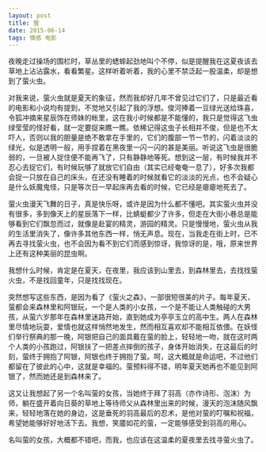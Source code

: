 ```yaml
---
layout: post
title: 萤
date: 2015-06-14
tags: 情感 电影
---
```

夜晚走过操场的围栏时，草丛里的蟋蟀起劲地叫个不停，似是提醒我在这夏夜该去草地上沾沾露水，看看繁星。这样听着听着，我的心里不禁泛起一股温柔，却是想到了萤火虫。

对我来说，萤火虫就是夏天的象征，然而我却好几年不曾见过它们了，只是最近看的电影和小说均有提到，不觉地又引起了我的浮想。俊河捧着一豆绿光送给珠喜，令狐冲摘来星辰饰在师妹的帐里，这在我小时候都是不能懂的，我只是觉得这飞虫绿莹莹的怪好看，就一定要捉来瞧一瞧。依稀记得这虫子长相并不俊，但是也不太吓人，否则以我的胆量是绝不敢拿在手里的，它们的腹部一节一节的，闪着淡淡的绿光，似是透明一般，用手捏着在黑夜里一闪一闪的甚是美丽。听说这飞虫是很脆弱的，一旦被人捉住便不能再飞了，只有静静地等死。想到这一层，有时候我并不忍心去捉它们，有时候玩够了就放它们自由（其实已经奄奄一息了），好多次我都会捉一只放在自己的床头，在还没有睡着的时候就看它的淡淡的光点，也不会疑心是什么妖魔鬼怪，只是等次日一早起床再去看的时候，它已经是瘪瘪地死去了。

萤火虫漫天飞舞的日子，真是快乐呀，或许是因为什么都不懂吧。其实萤火虫并没有很多，多到像天上的星辰落下一样，比蜻蜓都少了许多，但走在大街小巷总是能够看到它们飘忽而过，就像是赴宴的精灵，游园的精灵。只是慢慢地，萤火虫从我的生活里消失了，像许多其他东西一样，悄无声息。现在，当我走在街上时，已不再去寻找萤火虫，也不会因为看不到它们而感到惊讶，我惊讶的是，哦，原来世界上还有这种美丽的昆虫啊。

我想什么时候，肯定是在夏天，在夜里，我应该到山里去，到森林里去，去找找萤火虫，不是找回童年，只是找找现在。

突然想写这些东西，是因为看了《萤火之森》，一部很短很美的片子。每年夏天，萤都会来森林里和阿银玩，一个是人类的小女孩，一个是不能让人类触碰的大男孩，从萤六岁那年在森林里迷路开始，直到她成为亭亭玉立的高中生。两人在森林里尽情地玩耍，爱情也就这样悄然地发生，然而相互喜欢却不能相互依偎。在妖怪们举行祭典的那一晚，阿银把自己的面具戴在萤的脸上，轻轻地一吻，就在这时两个人类的小孩跑过，阿银扶了一把差点摔倒的孩子，身体开始消失，在这最后的时刻，萤终于拥抱了阿银，阿银也终于拥抱了萤。呵，这大概就是命运吧，不过他们都留在了彼此的心中，这就是幸福的。萤预料得不错，明年夏天她再也不能见到阿银了，然而她还是到森林来了。

这又让我想起了另一个名叫萤的女孩，当她终于拜了羽高（亦作诗形、泡沫）为师，躺在盛开着向日葵的草地上等待师父从森林里出来的时候，漫天的泡沫随风飘来，轻轻地落在她的身边，这是垂死的羽高最后的忍术，是他对萤的叮嘱和祝福，希望她能够好好地活下去。我想，笑靥如花的萤，一定能够感受到羽高的用心。

名叫萤的女孩，大概都不错吧，而我，也应该在这温柔的夏夜里去找寻萤火虫了。